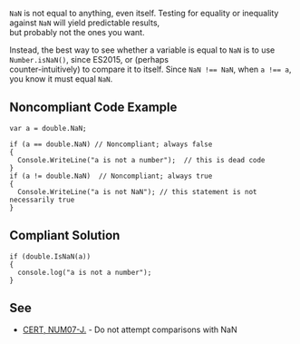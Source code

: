 
`NaN` is not equal to anything, even itself. Testing for equality or inequality against `NaN` will yield predictable results,<br>but probably not the ones you want.

Instead, the best way to see whether a variable is equal to `NaN` is to use `Number.isNaN()`, since ES2015, or (perhaps<br>counter-intuitively) to compare it to itself. Since `NaN !== NaN`, when `a !== a`, you know it must equal `NaN`.

## Noncompliant Code Example


    var a = double.NaN;
    
    if (a == double.NaN) // Noncompliant; always false
    {
      Console.WriteLine("a is not a number");  // this is dead code
    }
    if (a != double.NaN)  // Noncompliant; always true
    {
      Console.WriteLine("a is not NaN"); // this statement is not necessarily true
    }


## Compliant Solution


    if (double.IsNaN(a))
    {
      console.log("a is not a number");
    }


## See

- [CERT, NUM07-J.](https://www.securecoding.cert.org/confluence/x/7AEqAQ) - Do not attempt comparisons with NaN

